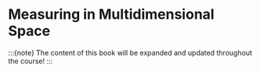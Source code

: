 # Measuring in Multidimensional Space

:::{note}
The content of this book will be expanded and updated throughout the course!
:::